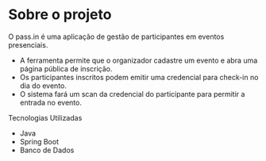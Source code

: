 # Sobre o projeto
<p>O pass.in é uma aplicação de gestão de participantes em eventos presenciais.</p>
<ul>
  <li>A ferramenta permite que o organizador cadastre um evento e abra uma página pública de inscrição. </li>
  <li>Os participantes inscritos podem emitir uma credencial para check-in no dia do evento. </li>
  <li>O sistema fará um scan da credencial do participante para permitir a entrada no evento.</li>
</ul>

Tecnologias Utilizadas
<ul>
  <li>Java</li>
  <li>Spring Boot</li>
  <li>Banco de Dados</li>
</ul>
